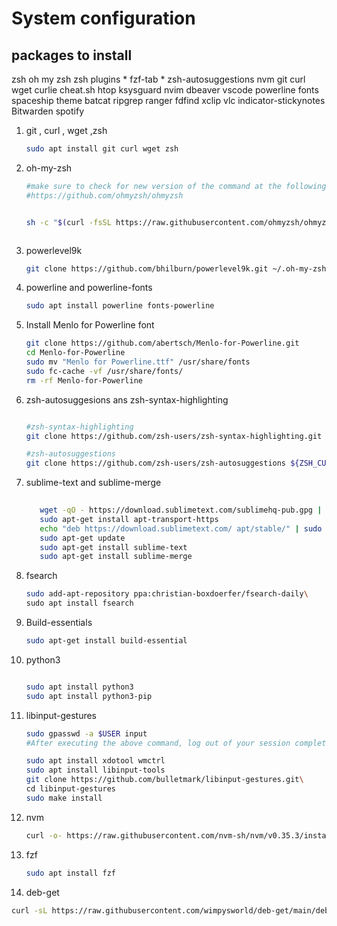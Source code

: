 # System configuration

## packages to install

zsh
oh my zsh
zsh plugins
	* fzf-tab
	* zsh-autosuggestions
nvm
git
curl
wget
curlie
cheat.sh
htop
ksysguard
nvim
dbeaver
vscode
powerline fonts
spaceship theme
batcat
ripgrep
ranger
fdfind
xclip
vlc
indicator-stickynotes
Bitwarden
spotify

1. git , curl , wget ,zsh

   ```sh
   sudo apt install git curl wget zsh
   ```

2. oh-my-zsh

   ```bash
   #make sure to check for new version of the command at the following url
   #https://github.com/ohmyzsh/ohmyzsh
   
   
   sh -c "$(curl -fsSL https://raw.githubusercontent.com/ohmyzsh/ohmyzsh/master/tools/install.sh)"
   
   
   
   ```

3. powerlevel9k

   ```sh
   git clone https://github.com/bhilburn/powerlevel9k.git ~/.oh-my-zsh/custom/themes/powerlevel9k
   
   ```

4. powerline and powerline-fonts

   ```bash
   sudo apt install powerline fonts-powerline
   ```

5. Install Menlo for Powerline font

   ```bash
   git clone https://github.com/abertsch/Menlo-for-Powerline.git
   cd Menlo-for-Powerline
   sudo mv "Menlo for Powerline.ttf" /usr/share/fonts
   sudo fc-cache -vf /usr/share/fonts/
   rm -rf Menlo-for-Powerline
   ```

6. zsh-autosuggesions ans zsh-syntax-highlighting

   ```bash
   
   #zsh-syntax-highlighting
   git clone https://github.com/zsh-users/zsh-syntax-highlighting.git ${ZSH_CUSTOM:-~/.oh-my-zsh/custom}/plugins/zsh-syntax-highlighting\
   
   #zsh-autosuggestions
   git clone https://github.com/zsh-users/zsh-autosuggestions ${ZSH_CUSTOM:-~/.oh-my-zsh/custom}/plugins/zsh-autosuggestions\
   
   ```

7. sublime-text and sublime-merge

   ```bash
    
      wget -qO - https://download.sublimetext.com/sublimehq-pub.gpg | sudo apt-key add -
      sudo apt-get install apt-transport-https
      echo "deb https://download.sublimetext.com/ apt/stable/" | sudo tee       /etc/apt/sources.list.d/sublime-text.list
      sudo apt-get update
      sudo apt-get install sublime-text
      sudo apt-get install sublime-merge
   ```

8. fsearch

    ```bash
    sudo add-apt-repository ppa:christian-boxdoerfer/fsearch-daily\
    sudo apt install fsearch
    ```

9. Build-essentials

    ```bash
    sudo apt-get install build-essential
    ```

10. python3

    ```bash

    sudo apt install python3
    sudo apt install python3-pip

    ```

11. libinput-gestures

    ```bash
    sudo gpasswd -a $USER input
    #After executing the above command, log out of your session completely, and then log back in to assign this group (or just reboot).
    
    sudo apt install xdotool wmctrl
    sudo apt install libinput-tools
    git clone https://github.com/bulletmark/libinput-gestures.git\
    cd libinput-gestures
    sudo make install
    ```

12. nvm

    ```bash
    curl -o- https://raw.githubusercontent.com/nvm-sh/nvm/v0.35.3/install.sh | bash
    ```

13. fzf

      ```bash
      sudo apt install fzf
      ```

14. deb-get

```sh
curl -sL https://raw.githubusercontent.com/wimpysworld/deb-get/main/deb-get | sudo -E bash -s install deb-get

```
